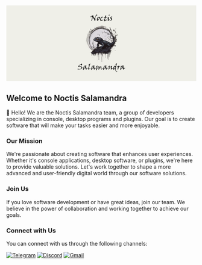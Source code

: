 ![salamander_obl](https://raw.githubusercontent.com/noctisalamandra/.github/main/profile/images/salamander_obl.png)

## Welcome to Noctis Salamandra

👋 Hello! We are the Noctis Salamandra team, a group of developers specializing in console, desktop programs and plugins. Our goal is to create software that will make your tasks easier and more enjoyable.

### Our Mission

We're passionate about creating software that enhances user experiences. Whether it's console applications, desktop software, or plugins, we're here to provide valuable solutions. Let's work together to shape a more advanced and user-friendly digital world through our software solutions.

### Join Us

If you love software development or have great ideas, join our team. We believe in the power of collaboration and working together to achieve our goals.

### Connect with Us

You can connect with us through the following channels:

[![Telegram](https://img.shields.io/badge/Telegram-2CA5E0?style=for-the-badge&logo=telegram&logoColor=white)](https://t.me/+bXvLJdzO2pZiZGVi)
[![Discord](https://img.shields.io/badge/Discord-%237289DA.svg?style=for-the-badge&logo=discord&logoColor=white)](https://discord.gg/JMMa9aHh8f)
[![Gmail](https://img.shields.io/badge/Gmail-D14836?style=for-the-badge&logo=gmail&logoColor=white)](mailto:darkmoonight2022@gmail.com)
